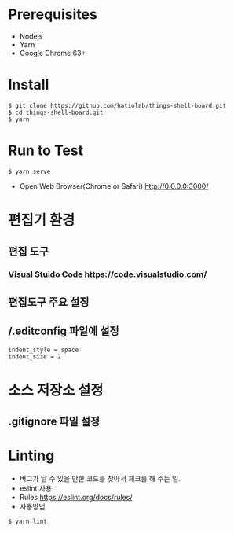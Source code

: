 # Prerequisites
- Nodejs
- Yarn
- Google Chrome 63+
# Install
```
$ git clone https://github.com/hatiolab/things-shell-board.git
$ cd things-shell-board.git
$ yarn
```
# Run to Test
```
$ yarn serve
```
- Open Web Browser(Chrome or Safari) http://0.0.0.0:3000/

# 편집기 환경
## 편집 도구
### Visual Stuido Code https://code.visualstudio.com/
## 편집도구 주요 설정
## /.editconfig 파일에 설정
```
indent_style = space
indent_size = 2
```
# 소스 저장소 설정
## .gitignore 파일 설정
# Linting
- 버그가 날 수 있을 만한 코드를 찾아서 체크를 해 주는 일.
- eslint 사용
- Rules https://eslint.org/docs/rules/
- 사용방법
```
$ yarn lint
```
